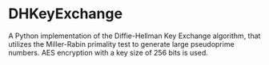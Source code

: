 # DHKeyExchange
A Python implementation of the Diffie-Hellman Key Exchange algorithm, that utilizes the Miller-Rabin primality test to generate large pseudoprime numbers. AES encryption with a key size of 256 bits is used.
